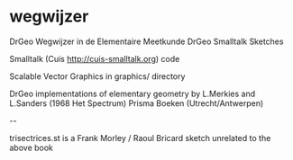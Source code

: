 # wegwijzer
DrGeo Wegwijzer in de Elementaire Meetkunde
DrGeo Smalltalk Sketches

Smalltalk (Cuis http://cuis-smalltalk.org) code

Scalable Vector Graphics in graphics/ directory

DrGeo implementations of elementary geometry
by L.Merkies and L.Sanders (1968 Het Spectrum)
Prisma Boeken (Utrecht/Antwerpen)

--

trisectrices.st is a Frank Morley / Raoul Bricard sketch
unrelated to the above book

